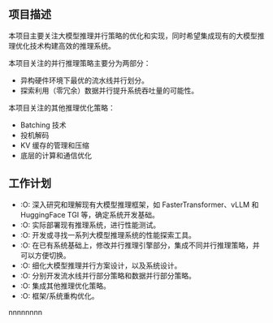 ## 项目描述

本项目主要关注大模型推理并行策略的优化和实现，同时希望集成现有的大模型推理优化技术构建高效的推理系统。

本项目关注的并行推理策略主要分为两部分：

- 异构硬件环境下最优的流水线并行划分。
- 探索利用（零冗余）数据并行提升系统吞吐量的可能性。

本项目关注的其他推理优化策略：

- Batching 技术
- 投机解码
- KV 缓存的管理和压缩
- 底层的计算和通信优化

## 工作计划

- :O: 深入研究和理解现有大模型推理框架，如 FasterTransformer、vLLM 和 HuggingFace TGI 等，确定系统开发基础。
- :O: 实际部署现有推理系统，进行性能测试。
- :O: 开发或寻找一系列大模型推理系统的性能探索工具。
- :O: 在已有系统基础上，修改并行推理引擎部分，集成不同并行推理策略，并可以方便切换。
- :O: 细化大模型推理并行方案设计，以及系统设计。
- :O: 分别开发流水线并行部分策略和数据并行部分策略。
- :O: 集成其他推理优化策略。
- :O: 框架/系统重构优化。

nnnnnnnn
